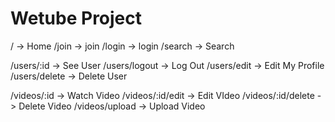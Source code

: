 # Wetube Project

/ -> Home
/join -> join
/login -> login
/search -> Search

/users/:id -> See User
/users/logout -> Log Out
/users/edit -> Edit My Profile
/users/delete -> Delete User

/videos/:id -> Watch Video
/videos/:id/edit -> Edit VIdeo
/videos/:id/delete -> Delete Video
/videos/upload -> Upload Video
